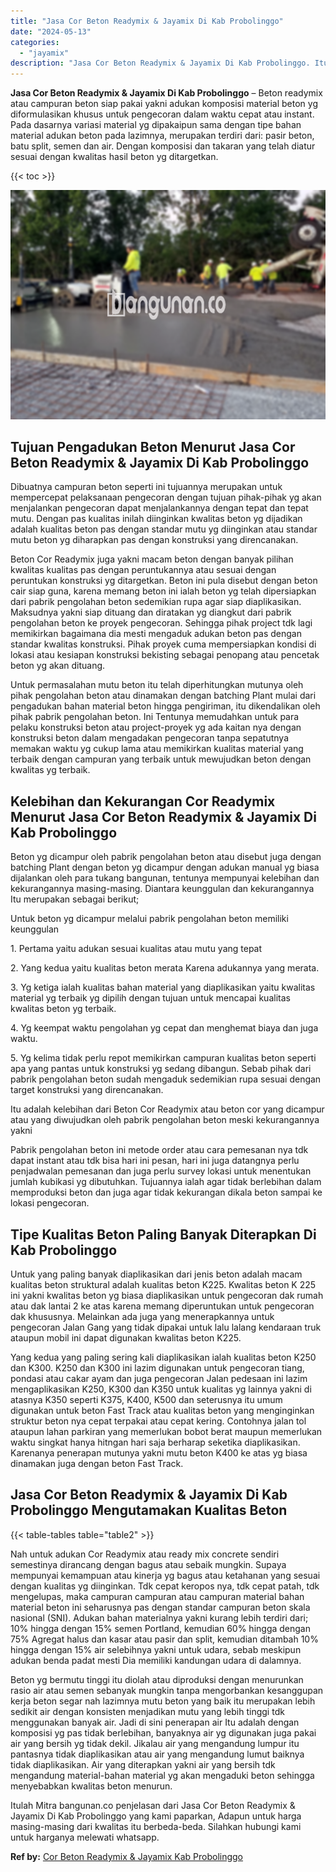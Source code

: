 ```yaml
---
title: "Jasa Cor Beton Readymix & Jayamix Di Kab Probolinggo"
date: "2024-05-13"
categories: 
  - "jayamix"
description: "Jasa Cor Beton Readymix & Jayamix Di Kab Probolinggo. Itulah Mitra bangunan.co penjelasan dari Jasa Cor Beton Readymix & Jayamix Di Kab Probolinggo yang kami..."
---
```


**Jasa Cor Beton Readymix & Jayamix Di Kab Probolinggo** – Beton readymix atau campuran beton siap pakai yakni adukan komposisi material beton yg diformulasikan khusus untuk pengecoran dalam waktu cepat atau instant. Pada dasarnya variasi material yg dipakaipun sama dengan tipe bahan material adukan beton pada lazimnya, merupakan terdiri dari: pasir beton, batu split, semen dan air. Dengan komposisi dan takaran yang telah diatur sesuai dengan kwalitas hasil beton yg ditargetkan.

{{< toc >}}

![Jasa Cor Beton Readymix & Jayamix Di Kab Probolinggo](/images/jasa-cor-readymix-59.png)

## Tujuan Pengadukan Beton Menurut Jasa Cor Beton Readymix & Jayamix Di Kab Probolinggo

Dibuatnya campuran beton seperti ini tujuannya merupakan untuk mempercepat pelaksanaan pengecoran dengan tujuan pihak-pihak yg akan menjalankan pengecoran dapat menjalankannya dengan tepat dan tepat mutu. Dengan pas kualitas inilah diinginkan kwalitas beton yg dijadikan adalah kualitas beton pas dengan standar mutu yg diinginkan atau standar mutu beton yg diharapkan pas dengan konstruksi yang direncanakan.

Beton Cor Readymix juga yakni macam beton dengan banyak pilihan kwalitas kualitas pas dengan peruntukannya atau sesuai dengan peruntukan konstruksi yg ditargetkan. Beton ini pula disebut dengan beton cair siap guna, karena memang beton ini ialah beton yg telah dipersiapkan dari pabrik pengolahan beton sedemikian rupa agar siap diaplikasikan. Maksudnya yakni siap dituang dan diratakan yg diangkut dari pabrik pengolahan beton ke proyek pengecoran. Sehingga pihak project tdk lagi memikirkan bagaimana dia mesti mengaduk adukan beton pas dengan standar kwalitas konstruksi. Pihak proyek cuma mempersiapkan kondisi di lokasi atau kesiapan konstruksi bekisting sebagai penopang atau pencetak beton yg akan dituang.

Untuk permasalahan mutu beton itu telah diperhitungkan mutunya oleh pihak pengolahan beton atau dinamakan dengan batching Plant mulai dari pengadukan bahan material beton hingga pengiriman, itu dikendalikan oleh pihak pabrik pengolahan beton. Ini Tentunya memudahkan untuk para pelaku konstruksi beton atau project-proyek yg ada kaitan nya dengan konstruksi beton dalam mengadakan pengecoran tanpa sepatutnya memakan waktu yg cukup lama atau memikirkan kualitas material yang terbaik dengan campuran yang terbaik untuk mewujudkan beton dengan kwalitas yg terbaik.

## Kelebihan dan Kekurangan Cor Readymix Menurut Jasa Cor Beton Readymix & Jayamix Di Kab Probolinggo

Beton yg dicampur oleh pabrik pengolahan beton atau disebut juga dengan batching Plant dengan beton yg dicampur dengan adukan manual yg biasa dijalankan oleh para tukang bangunan, tentunya mempunyai kelebihan dan kekurangannya masing-masing. Diantara keunggulan dan kekurangannya Itu merupakan sebagai berikut;

Untuk beton yg dicampur melalui pabrik pengolahan beton memiliki keunggulan

1\. Pertama yaitu adukan sesuai kualitas atau mutu yang tepat

2\. Yang kedua yaitu kualitas beton merata Karena adukannya yang merata.

3\. Yg ketiga ialah kualitas bahan material yang diaplikasikan yaitu kwalitas material yg terbaik yg dipilih dengan tujuan untuk mencapai kualitas kwalitas beton yg terbaik.

4\. Yg keempat waktu pengolahan yg cepat dan menghemat biaya dan juga waktu.

5\. Yg kelima tidak perlu repot memikirkan campuran kualitas beton seperti apa yang pantas untuk konstruksi yg sedang dibangun. Sebab pihak dari pabrik pengolahan beton sudah mengaduk sedemikian rupa sesuai dengan target konstruksi yang direncanakan.

Itu adalah kelebihan dari Beton Cor Readymix atau beton cor yang dicampur atau yang diwujudkan oleh pabrik pengolahan beton meski kekurangannya yakni

Pabrik pengolahan beton ini metode order atau cara pemesanan nya tdk dapat instant atau tdk bisa hari ini pesan, hari ini juga datangnya perlu penjadwalan pemesanan dan juga perlu survey lokasi untuk menentukan jumlah kubikasi yg dibutuhkan. Tujuannya ialah agar tidak berlebihan dalam memproduksi beton dan juga agar tidak kekurangan dikala beton sampai ke lokasi pengecoran.

## Tipe Kualitas Beton Paling Banyak Diterapkan Di Kab Probolinggo

Untuk yang paling banyak diaplikasikan dari jenis beton adalah macam kualitas beton struktural adalah kualitas beton K225. Kwalitas beton K 225 ini yakni kwalitas beton yg biasa diaplikasikan untuk pengecoran dak rumah atau dak lantai 2 ke atas karena memang diperuntukan untuk pengecoran dak khususnya. Melainkan ada juga yang menerapkannya untuk pengecoran Jalan Gang yang tidak dipakai untuk lalu lalang kendaraan truk ataupun mobil ini dapat digunakan kwalitas beton K225.

Yang kedua yang paling sering kali diaplikasikan ialah kualitas beton K250 dan K300. K250 dan K300 ini lazim digunakan untuk pengecoran tiang, pondasi atau cakar ayam dan juga pengecoran Jalan pedesaan ini lazim mengaplikasikan K250, K300 dan K350 untuk kualitas yg lainnya yakni di atasnya K350 seperti K375, K400, K500 dan seterusnya itu umum digunakan untuk beton Fast Track atau kualitas beton yang menginginkan struktur beton nya cepat terpakai atau cepat kering. Contohnya jalan tol ataupun lahan parkiran yang memerlukan bobot berat maupun memerlukan waktu singkat hanya hitngan hari saja berharap seketika diaplikasikan. Karenanya penerapan mutunya yakni mutu beton K400 ke atas yg biasa dinamakan juga dengan beton Fast Track.

## Jasa Cor Beton Readymix & Jayamix Di Kab Probolinggo Mengutamakan Kualitas Beton

{{< table-tables table="table2" >}}

Nah untuk adukan Cor Readymix atau ready mix concrete sendiri semestinya dirancang dengan bagus atau sebaik mungkin. Supaya mempunyai kemampuan atau kinerja yg bagus atau ketahanan yang sesuai dengan kualitas yg diinginkan. Tdk cepat keropos nya, tdk cepat patah, tdk mengelupas, maka campuran campuran atau campuran material bahan material beton ini seharusnya pas dengan standar campuran beton skala nasional (SNI). Adukan bahan materialnya yakni kurang lebih terdiri dari; 10% hingga dengan 15% semen Portland, kemudian 60% hingga dengan 75% Agregat halus dan kasar atau pasir dan split, kemudian ditambah 10% hingga dengan 15% air selebihnya yakni untuk udara, sebab meskipun adukan benda padat mesti Dia memiliki kandungan udara di dalamnya.

Beton yg bermutu tinggi itu diolah atau diproduksi dengan menurunkan rasio air atau semen sebanyak mungkin tanpa mengorbankan kesanggupan kerja beton segar nah lazimnya mutu beton yang baik itu merupakan lebih sedikit air dengan konsisten menjadikan mutu yang lebih tinggi tdk menggunakan banyak air. Jadi di sini penerapan air Itu adalah dengan komposisi yg pas tidak berlebihan, banyaknya air yg digunakan juga pakai air yang bersih yg tidak dekil. Jikalau air yang mengandung lumpur itu pantasnya tidak diaplikasikan atau air yang mengandung lumut baiknya tidak diaplikasikan. Air yang diterapkan yakni air yang bersih tdk mengandung material-bahan material yg akan mengaduki beton sehingga menyebabkan kwalitas beton menurun.

Itulah Mitra bangunan.co penjelasan dari Jasa Cor Beton Readymix & Jayamix Di Kab Probolinggo yang kami paparkan, Adapun untuk harga masing-masing dari kwalitas itu berbeda-beda. Silahkan hubungi kami untuk harganya melewati whatsapp.

**Ref by:** [Cor Beton Readymix & Jayamix Kab Probolinggo](https://id.wikipedia.org/wiki/Cor)

